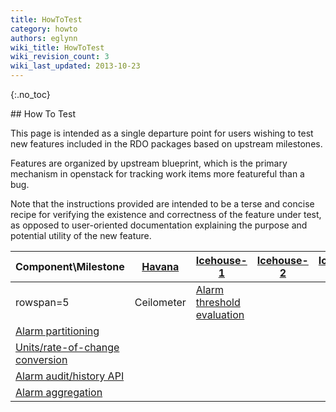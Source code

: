 ```yaml
---
title: HowToTest
category: howto
authors: eglynn
wiki_title: HowToTest
wiki_revision_count: 3
wiki_last_updated: 2013-10-23
---
```


{:.no_toc}

<div class="bg-boxes bg-boxes-single">
<div class="row">
<div class="offset3 span8 pull-s">
## How To Test

This page is intended as a single departure point for users wishing to test new features included in the RDO packages based on upstream milestones.

Features are organized by upstream blueprint, which is the primary mechanism in openstack for tracking work items more featureful than a bug.

Note that the instructions provided are intended to be a terse and concise recipe for verifying the existence and correctness of the feature under test, as opposed to user-oriented documentation explaining the purpose and potential utility of the new feature.

| Component\\Milestone                                                                             | [Havana](https://launchpad.net/ceilometer/+milestone/2013.2)                             | [Icehouse-1](https://launchpad.net/ceilometer/+milestone/icehouse-1) | [Icehouse-2](https://launchpad.net/ceilometer/+milestone/icehouse-2) | [Icehouse-3](https://launchpad.net/ceilometer/+milestone/icehouse-3) |
|--------------------------------------------------------------------------------------------------|------------------------------------------------------------------------------------------|----------------------------------------------------------------------|----------------------------------------------------------------------|----------------------------------------------------------------------|
| rowspan=5 | Ceilometer                                                                           | [Alarm threshold evaluation](HowToTest/Ceilometer/H/AlarmThresholdEvaluation) |                                                                      |                                                                      |                                                                      |
| [Alarm partitioning](HowToTest/Ceilometer/H/AlarmPartitioning)                        |                                                                                          |                                                                      |                                                                      |
| [Units/rate-of-change conversion](HowToTest/Ceilometer/H/UnitsRateOfChangeConversion) |                                                                                          |                                                                      |                                                                      |
| [Alarm audit/history API](HowToTest/Ceilometer/H/AlarmHistoryAPI)                     |                                                                                          |                                                                      |                                                                      |
| [Alarm aggregation](HowToTest/Ceilometer/H/AlarmAggregation)                          |                                                                                          |                                                                      |                                                                      |
